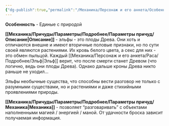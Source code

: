 ```yaml
---
{"dg-publish":true,"permalink":"/Механика/Персонаж и его анкета/Особенности расы/Единые с природой/","noteIcon":"","created":"2025-09-07T13:19:25.718+03:00","updated":"2025-09-03T18:08:20.112+03:00"}
---
```


**Особенность** - Единые с природой

**[[Механика/Причуды/Параметры/Подробнее/Параметры причуд/Описание\|Описание]]** - эльфы - это плоды Древа. Они хоть и отличаются внешне и имеют вторичные половые признаки, но по сути своей являются растениями. Их кровь белого цвета, а секс для них - это обмен пыльцой. Каждый [[Механика/Персонаж и его анкета/Раса/Подробнее/Эльф\|Эльф]] верит, что после смерти станет Древом (что логично, ведь они плоды Древа). Однако дальше кроны Древа никто раньше не уходил… 

Эльфы необычные существа, что способны вести разговор не только с разумными существами, но и растениями и даже стихийными проявлениями природы. 

**[[Механика/Причуды/Параметры/Подробнее/Параметры причуд/Механика\|Механика]]** - позволяет “разговаривать” с объектами наполненными магией / энергией / маной. От удачности броска зависит получаемая информация. 